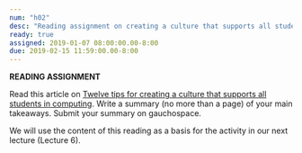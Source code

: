 ```yaml
---
num: "h02"
desc: "Reading assignment on creating a culture that supports all students in computing"
ready: true 
assigned: 2019-01-07 08:00:00.00-8:00
due: 2019-02-15 11:59:00.00-8:00
---
```




<b>READING ASSIGNMENT</b>

Read this article on [Twelve tips for creating a culture that supports all students in computing](https://inroads.acm.org/article.cfm?aid=3148524).  Write a summary (no more than a page) of your main takeaways. Submit your summary on gauchospace.

We will use the content of this reading as a basis for the activity in our next lecture (Lecture 6).

</ol>

